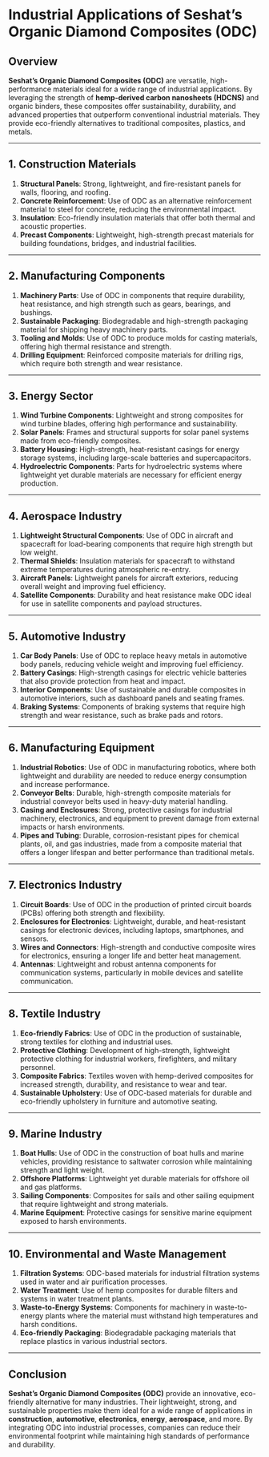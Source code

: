 # **Industrial Applications of Seshat’s Organic Diamond Composites (ODC)**

## **Overview**
**Seshat’s Organic Diamond Composites (ODC)** are versatile, high-performance materials ideal for a wide range of industrial applications. By leveraging the strength of **hemp-derived carbon nanosheets (HDCNS)** and organic binders, these composites offer sustainability, durability, and advanced properties that outperform conventional industrial materials. They provide eco-friendly alternatives to traditional composites, plastics, and metals.

---

## **1. Construction Materials**
1. **Structural Panels**: Strong, lightweight, and fire-resistant panels for walls, flooring, and roofing.
2. **Concrete Reinforcement**: Use of ODC as an alternative reinforcement material to steel for concrete, reducing the environmental impact.
3. **Insulation**: Eco-friendly insulation materials that offer both thermal and acoustic properties.
4. **Precast Components**: Lightweight, high-strength precast materials for building foundations, bridges, and industrial facilities.

---

## **2. Manufacturing Components**
1. **Machinery Parts**: Use of ODC in components that require durability, heat resistance, and high strength such as gears, bearings, and bushings.
2. **Sustainable Packaging**: Biodegradable and high-strength packaging material for shipping heavy machinery parts.
3. **Tooling and Molds**: Use of ODC to produce molds for casting materials, offering high thermal resistance and strength.
4. **Drilling Equipment**: Reinforced composite materials for drilling rigs, which require both strength and wear resistance.

---

## **3. Energy Sector**
1. **Wind Turbine Components**: Lightweight and strong composites for wind turbine blades, offering high performance and sustainability.
2. **Solar Panels**: Frames and structural supports for solar panel systems made from eco-friendly composites.
3. **Battery Housing**: High-strength, heat-resistant casings for energy storage systems, including large-scale batteries and supercapacitors.
4. **Hydroelectric Components**: Parts for hydroelectric systems where lightweight yet durable materials are necessary for efficient energy production.

---

## **4. Aerospace Industry**
1. **Lightweight Structural Components**: Use of ODC in aircraft and spacecraft for load-bearing components that require high strength but low weight.
2. **Thermal Shields**: Insulation materials for spacecraft to withstand extreme temperatures during atmospheric re-entry.
3. **Aircraft Panels**: Lightweight panels for aircraft exteriors, reducing overall weight and improving fuel efficiency.
4. **Satellite Components**: Durability and heat resistance make ODC ideal for use in satellite components and payload structures.

---

## **5. Automotive Industry**
1. **Car Body Panels**: Use of ODC to replace heavy metals in automotive body panels, reducing vehicle weight and improving fuel efficiency.
2. **Battery Casings**: High-strength casings for electric vehicle batteries that also provide protection from heat and impact.
3. **Interior Components**: Use of sustainable and durable composites in automotive interiors, such as dashboard panels and seating frames.
4. **Braking Systems**: Components of braking systems that require high strength and wear resistance, such as brake pads and rotors.

---

## **6. Manufacturing Equipment**
1. **Industrial Robotics**: Use of ODC in manufacturing robotics, where both lightweight and durability are needed to reduce energy consumption and increase performance.
2. **Conveyor Belts**: Durable, high-strength composite materials for industrial conveyor belts used in heavy-duty material handling.
3. **Casing and Enclosures**: Strong, protective casings for industrial machinery, electronics, and equipment to prevent damage from external impacts or harsh environments.
4. **Pipes and Tubing**: Durable, corrosion-resistant pipes for chemical plants, oil, and gas industries, made from a composite material that offers a longer lifespan and better performance than traditional metals.

---

## **7. Electronics Industry**
1. **Circuit Boards**: Use of ODC in the production of printed circuit boards (PCBs) offering both strength and flexibility.
2. **Enclosures for Electronics**: Lightweight, durable, and heat-resistant casings for electronic devices, including laptops, smartphones, and sensors.
3. **Wires and Connectors**: High-strength and conductive composite wires for electronics, ensuring a longer life and better heat management.
4. **Antennas**: Lightweight and robust antenna components for communication systems, particularly in mobile devices and satellite communication.

---

## **8. Textile Industry**
1. **Eco-friendly Fabrics**: Use of ODC in the production of sustainable, strong textiles for clothing and industrial uses.
2. **Protective Clothing**: Development of high-strength, lightweight protective clothing for industrial workers, firefighters, and military personnel.
3. **Composite Fabrics**: Textiles woven with hemp-derived composites for increased strength, durability, and resistance to wear and tear.
4. **Sustainable Upholstery**: Use of ODC-based materials for durable and eco-friendly upholstery in furniture and automotive seating.

---

## **9. Marine Industry**
1. **Boat Hulls**: Use of ODC in the construction of boat hulls and marine vehicles, providing resistance to saltwater corrosion while maintaining strength and light weight.
2. **Offshore Platforms**: Lightweight yet durable materials for offshore oil and gas platforms.
3. **Sailing Components**: Composites for sails and other sailing equipment that require lightweight and strong materials.
4. **Marine Equipment**: Protective casings for sensitive marine equipment exposed to harsh environments.

---

## **10. Environmental and Waste Management**
1. **Filtration Systems**: ODC-based materials for industrial filtration systems used in water and air purification processes.
2. **Water Treatment**: Use of hemp composites for durable filters and systems in water treatment plants.
3. **Waste-to-Energy Systems**: Components for machinery in waste-to-energy plants where the material must withstand high temperatures and harsh conditions.
4. **Eco-friendly Packaging**: Biodegradable packaging materials that replace plastics in various industrial sectors.

---

## **Conclusion**
**Seshat’s Organic Diamond Composites (ODC)** provide an innovative, eco-friendly alternative for many industries. Their lightweight, strong, and sustainable properties make them ideal for a wide range of applications in **construction**, **automotive**, **electronics**, **energy**, **aerospace**, and more. By integrating ODC into industrial processes, companies can reduce their environmental footprint while maintaining high standards of performance and durability.
